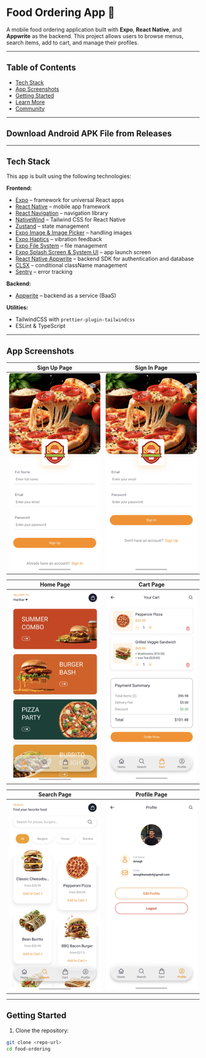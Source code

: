 # Food Ordering App 🍔

A mobile food ordering application built with **Expo**, **React Native**, and **Appwrite** as the backend. This project allows users to browse menus, search items, add to cart, and manage their profiles.

---

## Table of Contents

- [Tech Stack](#tech-stack)
- [App Screenshots](#screenshots)
- [Getting Started](#getting-started)
- [Learn More](#learn-more)
- [Community](#community)

---

## Download Android APK File from Releases

---

## Tech Stack

This app is built using the following technologies:

**Frontend:**

- [Expo](https://expo.dev) – framework for universal React apps
- [React Native](https://reactnative.dev) – mobile app framework
- [React Navigation](https://reactnavigation.org) – navigation library
- [NativeWind](https://www.nativewind.dev/) – Tailwind CSS for React Native
- [Zustand](https://zustand-demo.pmnd.rs/) – state management
- [Expo Image & Image Picker](https://docs.expo.dev/versions/latest/sdk/image/) – handling images
- [Expo Haptics](https://docs.expo.dev/versions/latest/sdk/haptics/) – vibration feedback
- [Expo File System](https://docs.expo.dev/versions/latest/sdk/filesystem/) – file management
- [Expo Splash Screen & System UI](https://docs.expo.dev/) – app launch screen
- [React Native Appwrite](https://appwrite.io/docs) – backend SDK for authentication and database
- [CLSX](https://github.com/lukeed/clsx) – conditional className management
- [Sentry](https://sentry.io/) – error tracking

**Backend:**

- [Appwrite](https://appwrite.io) – backend as a service (BaaS)

**Utilities:**

- TailwindCSS with `prettier-plugin-tailwindcss`
- ESLint & TypeScript

---

## App Screenshots

| Sign Up Page                 | Sign In Page                 |
| ---------------------------- | ---------------------------- |
| ![Home](./output/signup.jpg) | ![Cart](./output/signin.jpg) |

| Home Page                  | Cart Page                  |
| -------------------------- | -------------------------- |
| ![Home](./output/home.jpg) | ![Cart](./output/cart.jpg) |

| Search Page                    | Profile Page                     |
| ------------------------------ | -------------------------------- |
| ![Search](./output/search.jpg) | ![Profile](./output/profile.jpg) |

---

## Getting Started

1. Clone the repository:

```bash
git clone <repo-url>
cd food-ordering
```
